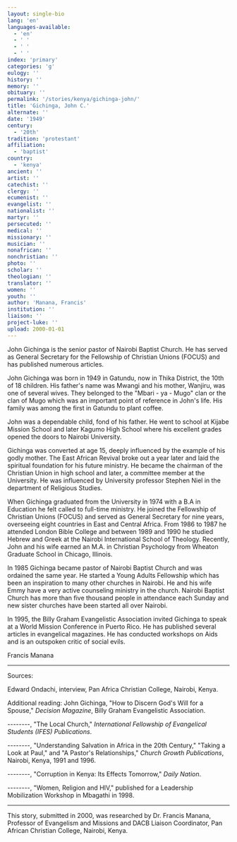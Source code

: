 ```yaml
---
layout: single-bio
lang: 'en'
languages-available:
  - 'en'
  - ' '
  - ' '
  - ' '
index: 'primary'
categories: 'g'
eulogy: ''
history: ''
memory: ''
obituary: ''
permalink: '/stories/kenya/gichinga-john/'
title: 'Gichinga, John C.'
alternate: ''
date: '1949'
century:
  - '20th'
tradition: 'protestant'
affiliation:
  - 'baptist'
country:
  - 'kenya'
ancient: ''
artist: ''
catechist: ''
clergy: ''
ecumenist: ''
evangelist: ''
nationalist: ''
martyr: ''
persecuted: ''
medical: ''
missionary: ''
musician: ''
nonafrican: ''
nonchristian: ''
photo: ''
scholar: ''
theologian: ''
translator: ''
women: ''
youth: ''
author: 'Manana, Francis'
institution: ''
liaison: ''
project-luke: ''
upload: 2000-01-01
---
```



John Gichinga is the senior pastor of Nairobi Baptist Church. He has served as General Secretary for the Fellowship of Christian Unions (FOCUS) and has published numerous articles.

John Gichinga was born in 1949 in Gatundu, now in Thika District, the 10th of 18 children.  His father's name was Mwangi and his mother, Wanjiru, was one of several wives.  They belonged to the "Mbari - ya - Mugo" clan or the clan of Mugo which was an important point of reference in John's life.  His family was among the first in Gatundu to plant coffee.

John was a dependable child, fond of his father. He went to school at Kijabe Mission School and later Kagumo High School where his excellent grades opened the doors to Nairobi University.

Gichinga was converted at age 15, deeply influenced by the example of his godly mother.  The East African Revival broke out a year later and laid the spiritual foundation for his future ministry. He became the chairman of the Christian Union in high school and later, a committee member at the University. He was influenced by University professor Stephen Niel in the department of Religious Studies.

When Gichinga graduated from the University in 1974 with a B.A in Education he felt called to full-time ministry. He joined the Fellowship of Christian Unions (FOCUS) and served as General Secretary for nine years, overseeing eight countries in East and Central Africa.  From 1986 to 1987 he attended London Bible College and between 1989 and 1990 he studied Hebrew and Greek at the Nairobi International School of Theology. Recently, John and his wife earned an M.A. in Christian Psychology from Wheaton Graduate School in Chicago, Illinois.

In 1985 Gichinga became pastor of Nairobi Baptist Church and was ordained the same year. He started a Young Adults Fellowship which has been an inspiration to many other churches in Nairobi.  He and his wife Emmy have a very active counseling ministry in the church. Nairobi Baptist Church has more than five thousand people in attendance each Sunday and new sister churches have been started all over Nairobi.

In 1995, the Billy Graham Evangelistic Association invited Gichinga to speak at a World Mission Conference in Puerto Rico. He has published several articles in evangelical magazines. He has conducted workshops on Aids and is an outspoken critic of social evils.

Francis Manana

---

Sources:

Edward Ondachi, interview, Pan Africa Christian College, Nairobi, Kenya.

Additional reading: John Gichinga, "How to Discern God's Will for a Spouse,"  *Decision Magazine*, Billy Graham Evangelistic Association.

--------, "The Local Church," *International Fellowship of Evangelical Students (IFES) Publications*.

--------, "Understanding Salvation in Africa in the 20th Century," "Taking a Look at Paul," and "A Pastor's Relationships," *Church Growth Publications*, Nairobi, Kenya, 1991 and 1996.

--------, "Corruption in Kenya: Its Effects Tomorrow," *Daily Nation*.

--------, "Women, Religion and HIV," published for a Leadership Mobilization Workshop in Mbagathi in 1998.

---

This story, submitted in 2000, was researched by Dr. Francis Manana, Professor of Evangelism and Missions and DACB Liaison Coordinator, Pan African Christian College, Nairobi, Kenya.